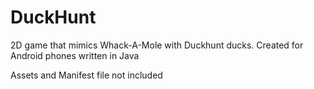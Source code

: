 DuckHunt
========

2D game that mimics Whack-A-Mole with Duckhunt ducks. Created for Android phones written in Java

Assets and Manifest file not included
